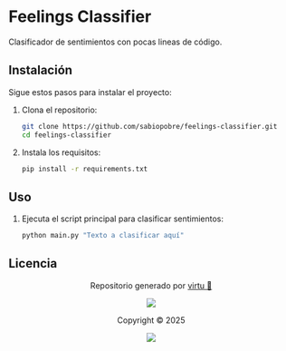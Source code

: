 # Feelings Classifier

Clasificador de sentimientos con pocas lineas de código.

## Instalación

Sigue estos pasos para instalar el proyecto:

1. Clona el repositorio:

    ```bash
    git clone https://github.com/sabiopobre/feelings-classifier.git
    cd feelings-classifier
    ```
2. Instala los requisitos:

    ```bash
    pip install -r requirements.txt
    ```

## Uso

1. Ejecuta el script principal para clasificar sentimientos:

    ```bash
    python main.py "Texto a clasificar aquí"
    ```

## Licencia

<p align="center">
	Repositorio generado por <a href="https://github.com/virtuanista" target="_blank">virtu 🎣</a>
</p>

<p align="center">
	<img src="https://open.soniditos.com/cat_footer.svg" />
</p>

<p align="center">
	Copyright &copy; 2025
</p>

<p align="center">
	<a href="/LICENSE"><img src="https://img.shields.io/static/v1.svg?style=for-the-badge&label=License&message=MIT&logoColor=d9e0ee&colorA=363a4f&colorB=b7bdf8"/></a>
</p>
